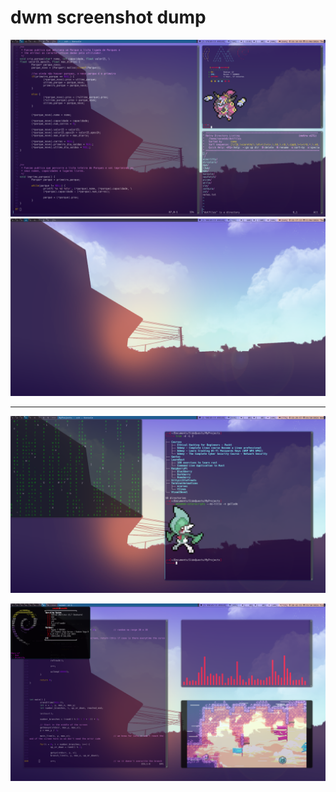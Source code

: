 # dwm screenshot dump


![](dwm_1.png)
![](dwm_1_justwallpaper.png) 

---

![](dwm_2.png)

![](dwm_keepClimbing.png)

